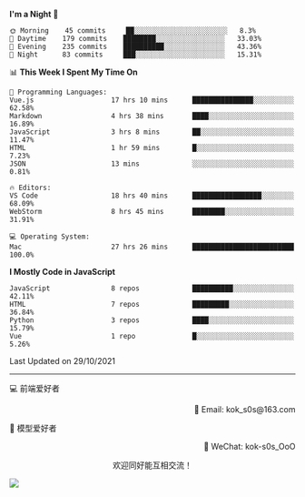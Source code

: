 <!--START_SECTION:waka-->
**I'm a Night 🦉** 

```text
🌞 Morning    45 commits     ██░░░░░░░░░░░░░░░░░░░░░░░   8.3% 
🌆 Daytime    179 commits    ████████░░░░░░░░░░░░░░░░░   33.03% 
🌃 Evening    235 commits    ██████████░░░░░░░░░░░░░░░   43.36% 
🌙 Night      83 commits     ███░░░░░░░░░░░░░░░░░░░░░░   15.31%

```


📊 **This Week I Spent My Time On** 

```text
💬 Programming Languages: 
Vue.js                   17 hrs 10 mins      ███████████████░░░░░░░░░░   62.58% 
Markdown                 4 hrs 38 mins       ████░░░░░░░░░░░░░░░░░░░░░   16.89% 
JavaScript               3 hrs 8 mins        ██░░░░░░░░░░░░░░░░░░░░░░░   11.47% 
HTML                     1 hr 59 mins        █░░░░░░░░░░░░░░░░░░░░░░░░   7.23% 
JSON                     13 mins             ░░░░░░░░░░░░░░░░░░░░░░░░░   0.81%

🔥 Editors: 
VS Code                  18 hrs 40 mins      █████████████████░░░░░░░░   68.09% 
WebStorm                 8 hrs 45 mins       ████████░░░░░░░░░░░░░░░░░   31.91%

💻 Operating System: 
Mac                      27 hrs 26 mins      █████████████████████████   100.0%

```

**I Mostly Code in JavaScript** 

```text
JavaScript               8 repos             ██████████░░░░░░░░░░░░░░░   42.11% 
HTML                     7 repos             █████████░░░░░░░░░░░░░░░░   36.84% 
Python                   3 repos             ████░░░░░░░░░░░░░░░░░░░░░   15.79% 
Vue                      1 repo              █░░░░░░░░░░░░░░░░░░░░░░░░   5.26%

```



 Last Updated on 29/10/2021
<!--END_SECTION:waka-->

---

💻 前端爱好者 

<p align="right">
📧 Email: kok_s0s@163.com 
</p> 

<p align="left">
🧩 模型爱好者
</p>

<p align="right">
📲 WeChat: kok-s0s_OoO
</p>


<p align="center">欢迎同好能互相交流！</p>

<img align="center"  src="https://www.kok-s0s.top/usr/uploads/2021/01/4291479694.jpg">
